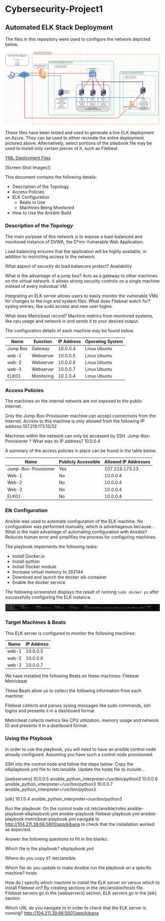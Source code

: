 # Cybersecurity-Project1
## Automated ELK Stack Deployment

The files in this repository were used to configure the network depicted below.

<img src="https://github.com/rfchapie/Cybersecurity-Project1/blob/main/Images/ELK_Deployment.png">

These files have been tested and used to generate a live ELK deployment on Azure. They can be used to either recreate the entire deployment pictured above. Alternatively, select portions of the playbook file may be used to install only certain pieces of it, such as Filebeat.

[YML Deployment Files](https://github.com/rfchapie/Cybersecurity-Project1/tree/main/Ansible)

[Screen Shot Images](

This document contains the following details:
- Description of the Topology
- Access Policies
- ELK Configuration
  - Beats in Use
  - Machines Being Monitored
- How to Use the Ansible Build


### Description of the Topology

The main purpose of this network is to expose a load-balanced and monitored instance of DVWA, the D*mn Vulnerable Web Application.

Load balancing ensures that the application will be highly available, in addition to restricting access to the network.

What aspect of security do load balancers protect? Availability 

What is the advantage of a jump box? Acts as a gateway to other machines on the virtual network.  It allows strong security controls on a single machine instead of every individual VM.

Integrating an ELK server allows users to easily monitor the vulnerable VMs for changes to the logs and system files.
What does Filebeat watch for? syslog entries, like sudo access and new user logins. 

What does Metricbeat record? Machine metrics from monitored systems, like cpu usage and network io and sends it to your desired output.

The configuration details of each machine may be found below.


| Name     | Function   | IP Address | Operating System |
|----------|------------|------------|------------------|
| Jump Box | Gateway    | 10.0.0.4   | Linux Ubuntu     |
| web-1    | Webserver  | 10.0.0.5   | Linux Ubuntu     |
| web-2    | Webserver  | 10.0.0.6   | Linux Ubuntu     |
| web-3    | Webserver  | 10.0.0.7   | Linux Ubuntu     |
| ELK01    | Monitoring | 10.1.0.4   | Linux Ubuntu     |


### Access Policies

The machines on the internal network are not exposed to the public Internet. 

Only the Jump-Box-Provisioner machine can accept connections from the Internet. Access to this machine is only allowed from the following IP address:107.219.173.13/32


Machines within the network can only be accessed by SSH.
Jump-Box-Provisioner ? What was its IP address? 10.0.0.4

A summary of the access policies in place can be found in the table below.

| Name                 | Publicly Accessible | Allowed IP Addresses |
|----------------------|---------------------|----------------------|
| Jump-Box-Provisioner | Yes                 | 107.219.173.13       |
| Web-1                | No                  | 10.0.0.4             |
| Web-2                | No                  | 10.0.0.4             |        
| Web-3                | No                  | 10.0.0.4             |
| ELK01                | No                  | 10.0.0.4             |


### Elk Configuration

Ansible was used to automate configuration of the ELK machine. No configuration was performed manually, which is advantageous because...
What is the main advantage of automating configuration with Ansible? Reduces human error and simplifies the process for configuring machines.  

The playbook implements the following tasks:

- Install Docker.io
- Install python
- Install Docker module
- Increase virtual memory to 262144
- Download and launch the docker elk container
- Enable the docker service



The following screenshot displays the result of running `sudo docker ps` after successfully configuring the ELK instance.

<img src="https://github.com/rfchapie/Cybersecurity-Project1/blob/main/Images/ELK_Running.png">

### Target Machines & Beats

This ELK server is configured to monitor the following machines:

| Name     | IP Address |
|----------|------------|
| web-1    | 10.0.0.5   |
| web-2    | 10.0.0.6   |
| web-3    | 10.0.0.7   |


We have installed the following Beats on these machines:
Filebeat
Metricbeat

These Beats allow us to collect the following information from each machine:

Filebeat collects and parses syslog messages like sudo commands, ssh logins and presents it in a dashboard format

Metricbeat collects metrics like CPU utilization, memory usage and network IO and presents it in a dashboard format.






### Using the Playbook

In order to use the playbook, you will need to have an ansible control node already configured. Assuming you have such a control node provisioned: 

SSH into the control node and follow the steps below:
Copy the elkplaybook.yml file to /etc/ansible.
Update the hosts file to include...

[webservers]
10.0.0.5 ansible_python_interpreter=/usr/bin/python3
10.0.0.6 ansible_python_interpreter=/usr/bin/python3
10.0.0.7 ansible_python_interpreter=/usr/bin/python3

[elk]
10.1.0.4 ansible_python_interpreter=/usr/bin/python3



Run the playbook:
On the control node cd /etc/ansible/roles
ansible-playbook elkplaybook.yml
ansible-playbook filebeat-playbook.yml
ansible-playbook metricbeat-playbook.yml
navigate to http://104.211.39.66:5601/app/kibana to check that the installation worked as expected.

Answer the following questions to fill in the blanks:

Which file is the playbook? elkplaybook.yml

Where do you copy it? /etc/ansible


Which file do you update to make Ansible run the playbook on a specific machine? hosts

How do I specify which machine to install the ELK server on versus which to install Filebeat on? By creating sections in the /etc/ansible/hosts file.  Filebeat servers go in the [webservers] section.  ELK servers go in the [elk] section.



Which URL do you navigate to in order to check that the ELK server is running? http://104.211.39.66:5601/app/kibana


